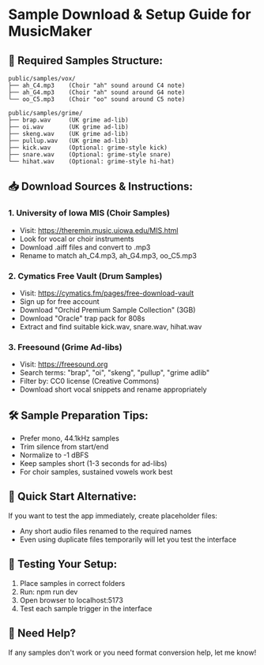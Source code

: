# Sample Download & Setup Guide for MusicMaker

## 🎵 Required Samples Structure:
```
public/samples/vox/
├── ah_C4.mp3    (Choir "ah" sound around C4 note)
├── ah_G4.mp3    (Choir "ah" sound around G4 note)
└── oo_C5.mp3    (Choir "oo" sound around C5 note)

public/samples/grime/
├── brap.wav     (UK grime ad-lib)
├── oi.wav       (UK grime ad-lib)
├── skeng.wav    (UK grime ad-lib)
├── pullup.wav   (UK grime ad-lib)
├── kick.wav     (Optional: grime-style kick)
├── snare.wav    (Optional: grime-style snare)
└── hihat.wav    (Optional: grime-style hi-hat)
```

## 📥 Download Sources & Instructions:

### 1. University of Iowa MIS (Choir Samples)
- Visit: https://theremin.music.uiowa.edu/MIS.html
- Look for vocal or choir instruments
- Download .aiff files and convert to .mp3
- Rename to match ah_C4.mp3, ah_G4.mp3, oo_C5.mp3

### 2. Cymatics Free Vault (Drum Samples)
- Visit: https://cymatics.fm/pages/free-download-vault
- Sign up for free account
- Download "Orchid Premium Sample Collection" (3GB)
- Download "Oracle" trap pack for 808s
- Extract and find suitable kick.wav, snare.wav, hihat.wav

### 3. Freesound (Grime Ad-libs)
- Visit: https://freesound.org
- Search terms: "brap", "oi", "skeng", "pullup", "grime adlib"
- Filter by: CC0 license (Creative Commons)
- Download short vocal snippets and rename appropriately

## 🛠️ Sample Preparation Tips:
- Prefer mono, 44.1kHz samples
- Trim silence from start/end
- Normalize to -1 dBFS
- Keep samples short (1-3 seconds for ad-libs)
- For choir samples, sustained vowels work best

## 🚀 Quick Start Alternative:
If you want to test the app immediately, create placeholder files:
- Any short audio files renamed to the required names
- Even using duplicate files temporarily will let you test the interface

## 🎹 Testing Your Setup:
1. Place samples in correct folders
2. Run: npm run dev
3. Open browser to localhost:5173
4. Test each sample trigger in the interface

## 📧 Need Help?
If any samples don't work or you need format conversion help, let me know!
